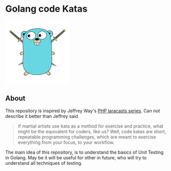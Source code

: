 # Golang code Katas
![gokatas](/gokatas.png)
## About
This repository is inspired by Jeffrey Way's [PHP laracasts series](https://laracasts.com/series/code-katas-in-php). 
Can not describe it better than Jeffrey said 

>If martial artists use kata as a method for exercise 
and practice, what might be the equivalent for coders, 
like us? Well, code katas are short, repeatable 
programming challenges, which are meant to exercise 
everything from your focus, to your workflow.

The main idea of this repository, is to understand the basics of Unit Testing in Golang.
May be it will be useful for other in future, who will try 
to understand all techniques of testing.
